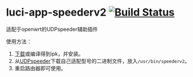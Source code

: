 # luci-app-speederv2 [![Build Status](https://travis-ci.org/haodong/luci-app-speederv2.svg?branch=master)](https://travis-ci.org/haodong/luci-app-speederv2)
适配于openwrt的UDPspeeder辅助插件

使用方法：
1. [下载](https://github.com/haodong/luci-app-speederv2/releases)或编译得到ipk，并安装。
2. 从[UDPspeeder](https://github.com/wangyu-/UDPspeeder/releases)下载自己适配型号的二进制文件，放入`/usr/bin/speederv2`。
3. 重启路由器即可使用。
